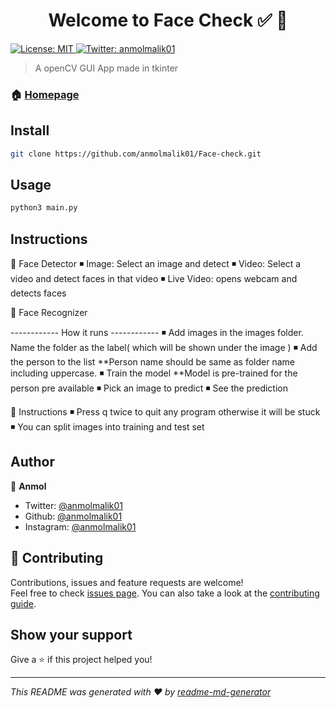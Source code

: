 <h1 align="center">Welcome to Face Check ✅ 👋</h1>
<p>
  <a href="#" target="_blank">
    <img alt="License: MIT" src="https://img.shields.io/badge/License-MIT-yellow.svg" />
  </a>
  <a href="https://twitter.com/anmolmalik01" target="_blank">
    <img alt="Twitter: anmolmalik01" src="https://img.shields.io/twitter/follow/anmolmalik01.svg?style=social" />
  </a>
</p>

> A openCV GUI App made in tkinter

### 🏠 [Homepage](https://github.com/anmolmalik01/Face-check)

## Install

```sh
git clone https://github.com/anmolmalik01/Face-check.git
```

## Usage

```sh
python3 main.py
```

## Instructions

🔷 Face Detector
◾ Image: Select an image and detect
◾ Video: Select a video and detect faces in that video
◾ Live Video: opens webcam and detects faces


🔷 Face Recognizer 

------------ How it runs ------------
◾ Add images in the images folder. Name the folder as the label( which will be shown under the image )
◾ Add the person to the list **Person name should be same as folder name including uppercase.
◾ Train the model **Model is pre-trained for the person pre available
◾ Pick an image to predict
◾ See the prediction


🔷 Instructions
◾ Press q twice to quit any program otherwise it will be stuck
◾ You can split images into training and test set


## Author

👤 **Anmol**

* Twitter: [@anmolmalik01](https://twitter.com/anmolmalik01)
* Github: [@anmolmalik01](https://github.com/anmolmalik)
* Instagram: [@anmolmalik01](https://instagram.com/anmolmalik)

## 🤝 Contributing

Contributions, issues and feature requests are welcome!<br />Feel free to check [issues page](https://github.com/anmolmalik01/Face-check/issues). You can also take a look at the [contributing guide](https://github.com/anmolmalik01/Face-check/pulls).

## Show your support

Give a ⭐️ if this project helped you!

***
_This README was generated with ❤️ by [readme-md-generator](https://github.com/kefranabg/readme-md-generator)_